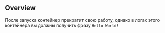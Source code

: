 ## Overview

После запуска контейнер прекратит свою работу, однако в логах этого контейнера вы должны получить фразу `Hello World!`
